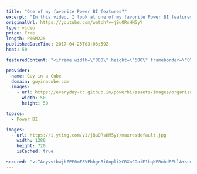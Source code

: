 ```yaml
---
title: "One of my favorite Power BI features?"
excerpt: "In this video, I look at one of my favorite Power BI features that I've found a lot of people aren't familiar with. In a few of my presentations, by a show of hands, the majority of folks (meaning most of the room) didn't know what this was. I WAS SHOCKED!!! Can you guess what it is?  LET'S CONNECT!"
originalUrl: https://youtube.com/watch?v=jBuORsHM5yY
type: video
price: Free
length: PT6M22S
publishedDateTime: 2017-04-25T03:03:59Z
heat: 50

featuredContent: "<iframe width=\"800\" height=\"500\" frameborder=\"0\" src=\"https://www.youtube.com/embed/jBuORsHM5yY\" allow=\"accelerometer; autoplay; encrypted-media; gyroscope; picture-in-picture\" allowfullscreen></iframe>"

provider:
  name: Guy in a Cube
  domain: guyinacube.com
  images:
    - url: https://everyday-cc.github.io/powerbi/assets/images/organizations/guyinacube.com-50x50.jpg
      width: 50
      height: 50

topics:
  - Power BI

images:
  - url: https://i.ytimg.com/vi/jBuORsHM5yY/maxresdefault.jpg
    width: 1280
    height: 720
    isCached: true

secured: "vtIAoyvvtbwjkZPF0mF5VPhhgc8iOopliXCRXoCOoiE1bqKFBnbd8FUlA+sunUcW8Zy5gfreB/1VCJCyRhxqWVHN6g/zUp7GLQO3J7zTmzbPeROQgzE4f/1g36UnyostZQdSGyevZ9iotR121KdTvnuS2dHBKiZqkvGnxJIqgi0LBTScUIQnXpUgvBqu/8PSlywCAURXDnJqVTntVKnHEvP2i6R0MU36s1g0pKD3N3dKuvOaecbptEzj8zIydk3kUPaepIL9cmv59ikJi3K5rQFzDK+0XLzQHgUYCxFiTXuBB8nzD5NWAnZABAvHB+99aI5DFkO3No8lvoDDaq8Hj9mziHzxjBQ1jqg9LhzGDCgXmrdCLP6reu4Ax3Kh6Tt+znNl1BuvJXuWG9vk+VxFjHX6rK2AOcNOyJcyuscHWds=;F3o3qCq9rlNXdOFQf1hmYA=="
---
```


